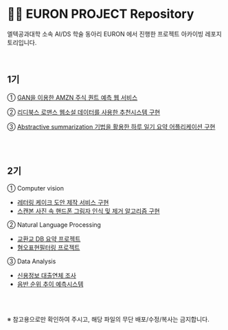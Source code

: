 # 🏃‍♀️ EURON PROJECT Repository 

엘텍공과대학 소속 AI/DS 학술 동아리 EURON 에서 진행한 프로젝트 아카이빙 레포지토리입니다.   

<br/> 

## 1기 

① [GAN을 이용한 AMZN 주식 퀀트 예측 웹 서비스](https://github.com/Ewha-Euron/1st_QUEENT)

② [리디북스 로맨스 웹소설 데이터를 사용한 추천시스템 구현](https://github.com/Ewha-Euron/1th_D.A.SISTERS)

③ [Abstractive summarization 기법을 활용한 하루 일기 요약 어플리케이션 구현](https://github.com/Ewha-Euron/1th_Adobby_SpringBoot)



<br/><br/> 


## 2기 

① Computer vision 

* [레터링 케이크 도안 제작 서비스 구현](https://github.com/Ewha-Euron/EURON-PROJECT-/blob/b1249cdd025ee587ade49ab6e566dd7c69461da7/2%EA%B8%B0/%5BCV%5D%20%EB%A0%88%ED%84%B0%EB%A7%81%20%EC%BC%80%EC%9D%B4%ED%81%AC%20%EB%8F%84%EC%95%88%20%EC%A0%9C%EC%9E%91%20%EC%84%9C%EB%B9%84%EC%8A%A4.pdf)
* [스캔본 사진 속 핸드폰 그림자 인식 및 제거 알고리즘 구현](https://github.com/Ewha-Euron/EURON-PROJECT-/blob/b1249cdd025ee587ade49ab6e566dd7c69461da7/2%EA%B8%B0/%5BCV%5D%20%EC%8A%A4%EC%BA%94%EB%B3%B8%20%EC%82%AC%EC%A7%84%20%EC%86%8D%20%ED%95%B8%EB%93%9C%ED%8F%B0%20%EA%B7%B8%EB%A6%BC%EC%9E%90%20%EC%9D%B8%EC%8B%9D%20%EB%B0%8F%20%EC%A0%9C%EA%B1%B0%20%EC%95%8C%EA%B3%A0%EB%A6%AC%EC%A6%98.pdf)

② Natural Language Processing
* [교환교 DB 요약 프로젝트](https://github.com/Ewha-Euron/EURON-PROJECT-/blob/b1249cdd025ee587ade49ab6e566dd7c69461da7/2%EA%B8%B0/%5BNLP%5D%20%EA%B5%90%ED%99%98%EA%B5%90%20DB%20%EA%B8%B0%EB%B0%98%20%ED%85%8D%EC%8A%A4%ED%8A%B8%20%EC%9A%94%EC%95%BD.pdf)
* [혐오표현필터링 프로젝트](https://github.com/Ewha-Euron/EURON-PROJECT-/blob/b1249cdd025ee587ade49ab6e566dd7c69461da7/2%EA%B8%B0/%5BNLP%5D%20%ED%98%90%EC%98%A4%ED%91%9C%ED%98%84%20%ED%95%84%ED%84%B0%EB%A7%81%20%ED%94%84%EB%A1%9C%EC%A0%9D%ED%8A%B8.pdf)

③ Data Analysis 
* [신용정보 대출연체 조사](https://github.com/Ewha-Euron/EURON-PROJECT-/blob/b1249cdd025ee587ade49ab6e566dd7c69461da7/2%EA%B8%B0/%5BDA%5D%20%EA%B0%9C%EC%9D%B8%EC%8B%A0%EC%9A%A9%EC%A0%95%EB%B3%B4%EB%A1%9C%20%EB%8C%80%EC%B6%9C_%EC%97%B0%EC%B2%B4%20%EC%A1%B0%EC%82%AC.pdf)
* [음반 순위 추이 예측시스템](https://github.com/Ewha-Euron/EURON-PROJECT-/blob/d636984a259e1865fa64edfbecb6ceb973e089bc/2%EA%B8%B0/%5BDA%5D%20%EC%9D%8C%EB%B0%98%20%EC%88%9C%EC%9C%84%20%EC%B6%94%EC%9D%B4%20%EC%98%88%EC%B8%A1%EC%8B%9C%EC%8A%A4%ED%85%9C.pdf)


<br/><br/> 

※ 참고용으로만 확인하여 주시고, 해당 파일의 무단 배포/수정/복사는 금지합니다. 
